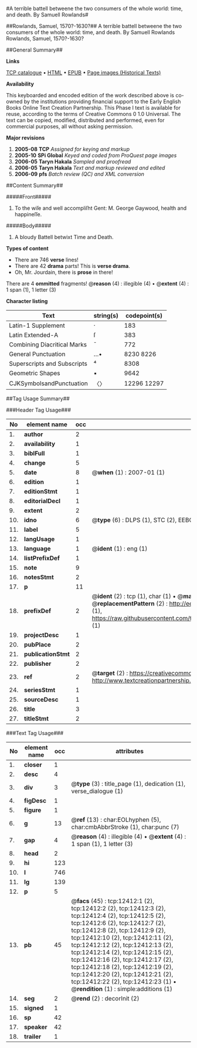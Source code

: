 #A terrible battell betweene the two consumers of the whole world: time, and death. By Samuell Rowlands#

##Rowlands, Samuel, 1570?-1630?##
A terrible battell betweene the two consumers of the whole world: time, and death. By Samuell Rowlands
Rowlands, Samuel, 1570?-1630?

##General Summary##

**Links**

[TCP catalogue](http://www.ota.ox.ac.uk/tcp/)  • 
[HTML](http://tei.it.ox.ac.uk/tcp/Texts-HTML/free/A11/A11139.html)  • 
[EPUB](http://tei.it.ox.ac.uk/tcp/Texts-EPUB/free/A11/A11139.epub) • 
[Page images (Historical Texts)](https://data.historicaltexts.jisc.ac.uk/view?pubId=eebo-99847379e&pageId=eebo-99847379e-12412-1)

**Availability**

This keyboarded and encoded edition of the
	       work described above is co-owned by the institutions
	       providing financial support to the Early English Books
	       Online Text Creation Partnership. This Phase I text is
	       available for reuse, according to the terms of Creative
	       Commons 0 1.0 Universal. The text can be copied,
	       modified, distributed and performed, even for
	       commercial purposes, all without asking permission.

**Major revisions**

1. __2005-08__ __TCP__ *Assigned for keying and markup*
1. __2005-10__ __SPi Global__ *Keyed and coded from ProQuest page images*
1. __2006-05__ __Taryn Hakala__ *Sampled and proofread*
1. __2006-05__ __Taryn Hakala__ *Text and markup reviewed and edited*
1. __2006-09__ __pfs__ *Batch review (QC) and XML conversion*

##Content Summary##

#####Front#####

1. To the wiſe and well accompliſht Gent: M. George Gaywood, health and happineſſe.

#####Body#####

1. A bloudy Battell betwixt Time and Death.

**Types of content**

  * There are 746 **verse** lines!
  * There are 42 **drama** parts! This is **verse drama**.
  * Oh, Mr. Jourdain, there is **prose** in there!

There are 4 **ommitted** fragments! 
 @__reason__ (4) : illegible (4)  •  @__extent__ (4) : 1 span (1), 1 letter (3)

**Character listing**


|Text|string(s)|codepoint(s)|
|---|---|---|
|Latin-1 Supplement|·|183|
|Latin Extended-A|ſ|383|
|Combining             Diacritical Marks|̄|772|
|General Punctuation|…•|8230 8226|
|Superscripts             and Subscripts|⁴|8308|
|Geometric Shapes|▪|9642|
|CJKSymbolsandPunctuation|〈〉|12296 12297|

##Tag Usage Summary##

###Header Tag Usage###

|No|element name|occ|attributes|
|---|---|---|---|
|1.|__author__|2||
|2.|__availability__|1||
|3.|__biblFull__|1||
|4.|__change__|5||
|5.|__date__|8| @__when__ (1) : 2007-01 (1)|
|6.|__edition__|1||
|7.|__editionStmt__|1||
|8.|__editorialDecl__|1||
|9.|__extent__|2||
|10.|__idno__|6| @__type__ (6) : DLPS (1), STC (2), EEBO-CITATION (1), PROQUEST (1), VID (1)|
|11.|__label__|5||
|12.|__langUsage__|1||
|13.|__language__|1| @__ident__ (1) : eng (1)|
|14.|__listPrefixDef__|1||
|15.|__note__|9||
|16.|__notesStmt__|2||
|17.|__p__|11||
|18.|__prefixDef__|2| @__ident__ (2) : tcp (1), char (1)  •  @__matchPattern__ (2) : ([0-9\-]+):([0-9IVX]+) (1), (.+) (1)  •  @__replacementPattern__ (2) : http://eebo.chadwyck.com/downloadtiff?vid=$1&page=$2 (1), https://raw.githubusercontent.com/textcreationpartnership/Texts/master/tcpchars.xml#$1 (1)|
|19.|__projectDesc__|1||
|20.|__pubPlace__|2||
|21.|__publicationStmt__|2||
|22.|__publisher__|2||
|23.|__ref__|2| @__target__ (2) : https://creativecommons.org/publicdomain/zero/1.0/ (1), http://www.textcreationpartnership.org/docs/. (1)|
|24.|__seriesStmt__|1||
|25.|__sourceDesc__|1||
|26.|__title__|3||
|27.|__titleStmt__|2||


###Text Tag Usage###

|No|element name|occ|attributes|
|---|---|---|---|
|1.|__closer__|1||
|2.|__desc__|4||
|3.|__div__|3| @__type__ (3) : title_page (1), dedication (1), verse_dialogue (1)|
|4.|__figDesc__|1||
|5.|__figure__|1||
|6.|__g__|13| @__ref__ (13) : char:EOLhyphen (5), char:cmbAbbrStroke (1), char:punc (7)|
|7.|__gap__|4| @__reason__ (4) : illegible (4)  •  @__extent__ (4) : 1 span (1), 1 letter (3)|
|8.|__head__|2||
|9.|__hi__|123||
|10.|__l__|746||
|11.|__lg__|139||
|12.|__p__|5||
|13.|__pb__|45| @__facs__ (45) : tcp:12412:1 (2), tcp:12412:2 (2), tcp:12412:3 (2), tcp:12412:4 (2), tcp:12412:5 (2), tcp:12412:6 (2), tcp:12412:7 (2), tcp:12412:8 (2), tcp:12412:9 (2), tcp:12412:10 (2), tcp:12412:11 (2), tcp:12412:12 (2), tcp:12412:13 (2), tcp:12412:14 (2), tcp:12412:15 (2), tcp:12412:16 (2), tcp:12412:17 (2), tcp:12412:18 (2), tcp:12412:19 (2), tcp:12412:20 (2), tcp:12412:21 (2), tcp:12412:22 (2), tcp:12412:23 (1)  •  @__rendition__ (1) : simple:additions (1)|
|14.|__seg__|2| @__rend__ (2) : decorInit (2)|
|15.|__signed__|1||
|16.|__sp__|42||
|17.|__speaker__|42||
|18.|__trailer__|1||
